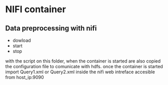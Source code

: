 # NIFI container
## Data preprocessing with nifi

- dowload 
- start
- stop

with the script on this folder, when the container is started are also copied the configuration file to comunicate with hdfs.
once the container is started import Query1.xml or Query2.xml inside the nifi web intreface accesible from host_ip:9090